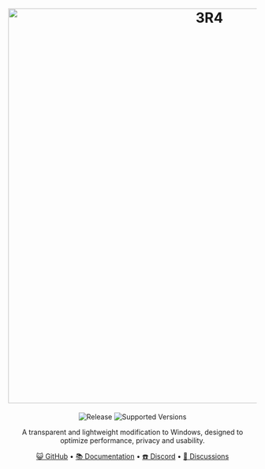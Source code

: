 <h1 align="center">
  <a href="https://github.com/GOD-TBnkz" target="_blank"><img src="https://www.dropbox.com/scl/fi/be2y54zbdyhoj3xr09ow1/3R4-SOLID-BORDER.png?rlkey=5b89o13974e51qdxiz9u2usro&st=gd759hab&raw=1" alt="3R4" width="800"></a>
</h1>
  <p align="center">
    <img alt="Release" src="https://www.dropbox.com/scl/fi/pfiqey458xe3xsyfhldrk/3R4-RELEASE.svg?rlkey=18w2nneoreq57c3pwqnpsirez&st=6v8kfcxv&raw=1" />
    <img alt="Supported Versions" src="https://www.dropbox.com/scl/fi/efw8wdcqwa55oxisbd8v5/3R4-SUPORT.svg?rlkey=aabng42ekh39eed0vr6wcsgu4&st=y97nk4cf&dl=1" />
  </p>
<p align="center">A transparent and lightweight modification to Windows, designed to optimize performance, privacy and usability.</p>

<p align="center">
  <a href="https://github.com/GOD-TBnkz" target="_blank">😺 GitHub</a>
  •
  <a href="" target="_blank">📚 Documentation</a>
  •
  <a href="https://discord.gg/gjUJHeguN6" target="_blank">☎️ Discord</a>
  •
  <a href="" target="_blank">💬 Discussions</a>
</p>
